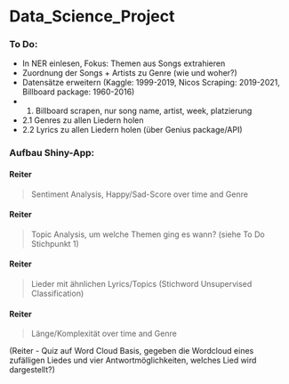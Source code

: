 # Data_Science_Project


### To Do:
- In NER einlesen, Fokus: Themen aus Songs extrahieren
- Zuordnung der Songs + Artists zu Genre (wie und woher?)
- Datensätze erweitern (Kaggle: 1999-2019, Nicos Scraping: 2019-2021, Billboard package: 1960-2016)
-   1. Billboard scrapen, nur song name, artist, week, platzierung
-   2.1 Genres zu allen Liedern holen
-   2.2 Lyrics zu allen Liedern holen (über Genius package/API)


### Aufbau Shiny-App:

#### Reiter
> Sentiment Analysis, Happy/Sad-Score over time and Genre

#### Reiter 
> Topic Analysis, um welche Themen ging es wann? (siehe To Do Stichpunkt 1)

#### Reiter 
> Lieder mit ähnlichen Lyrics/Topics (Stichword Unsupervised Classification)

#### Reiter 
> Länge/Komplexität over time and Genre

(Reiter - Quiz auf Word Cloud Basis, gegeben die Wordcloud eines zufälligen Liedes und vier Antwortmöglichkeiten, welches Lied wird dargestellt?)



